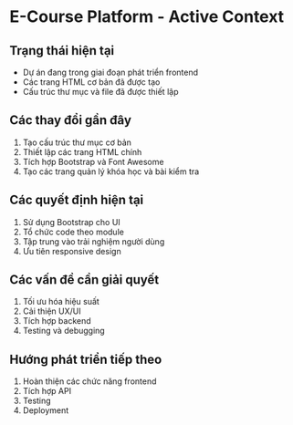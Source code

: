 # E-Course Platform - Active Context

## Trạng thái hiện tại
- Dự án đang trong giai đoạn phát triển frontend
- Các trang HTML cơ bản đã được tạo
- Cấu trúc thư mục và file đã được thiết lập

## Các thay đổi gần đây
1. Tạo cấu trúc thư mục cơ bản
2. Thiết lập các trang HTML chính
3. Tích hợp Bootstrap và Font Awesome
4. Tạo các trang quản lý khóa học và bài kiểm tra

## Các quyết định hiện tại
1. Sử dụng Bootstrap cho UI
2. Tổ chức code theo module
3. Tập trung vào trải nghiệm người dùng
4. Ưu tiên responsive design

## Các vấn đề cần giải quyết
1. Tối ưu hóa hiệu suất
2. Cải thiện UX/UI
3. Tích hợp backend
4. Testing và debugging

## Hướng phát triển tiếp theo
1. Hoàn thiện các chức năng frontend
2. Tích hợp API
3. Testing
4. Deployment 